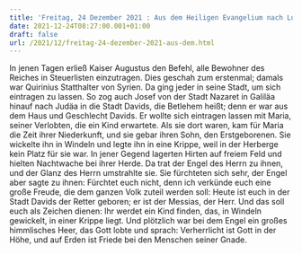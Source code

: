 ```yaml
---
title: 'Freitag, 24 Dezember 2021 : Aus dem Heiligen Evangelium nach Lukas - Lk 2,1-14.'
date: 2021-12-24T08:27:00.001+01:00
draft: false
url: /2021/12/freitag-24-dezember-2021-aus-dem.html
---
```


In jenen Tagen erließ Kaiser Augustus den Befehl, alle Bewohner des Reiches in Steuerlisten einzutragen. Dies geschah zum erstenmal; damals war Quirinius Statthalter von Syrien. Da ging jeder in seine Stadt, um sich eintragen zu lassen. So zog auch Josef von der Stadt Nazaret in Galiläa hinauf nach Judäa in die Stadt Davids, die Betlehem heißt; denn er war aus dem Haus und Geschlecht Davids. Er wollte sich eintragen lassen mit Maria, seiner Verlobten, die ein Kind erwartete. Als sie dort waren, kam für Maria die Zeit ihrer Niederkunft, und sie gebar ihren Sohn, den Erstgeborenen. Sie wickelte ihn in Windeln und legte ihn in eine Krippe, weil in der Herberge kein Platz für sie war. In jener Gegend lagerten Hirten auf freiem Feld und hielten Nachtwache bei ihrer Herde. Da trat der Engel des Herrn zu ihnen, und der Glanz des Herrn umstrahlte sie. Sie fürchteten sich sehr, der Engel aber sagte zu ihnen: Fürchtet euch nicht, denn ich verkünde euch eine große Freude, die dem ganzen Volk zuteil werden soll: Heute ist euch in der Stadt Davids der Retter geboren; er ist der Messias, der Herr. Und das soll euch als Zeichen dienen: Ihr werdet ein Kind finden, das, in Windeln gewickelt, in einer Krippe liegt. Und plötzlich war bei dem Engel ein großes himmlisches Heer, das Gott lobte und sprach: Verherrlicht ist Gott in der Höhe, und auf Erden ist Friede bei den Menschen seiner Gnade.